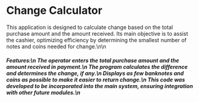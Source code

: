 # Change Calculator
This application is designed to calculate change based on the total purchase amount and the amount received. Its main objective is to assist the cashier, optimizing efficiency by determining the smallest number of notes and coins needed for change.\n\n

<h5> Features:\n
The operator enters the total purchase amount and the amount received in payment.\n
The program calculates the difference and determines the change, if any.\n
Displays as few banknotes and coins as possible to make it easier to return change.\n
This code was developed to be incorporated into the main system, ensuring integration with other future modules.\n
